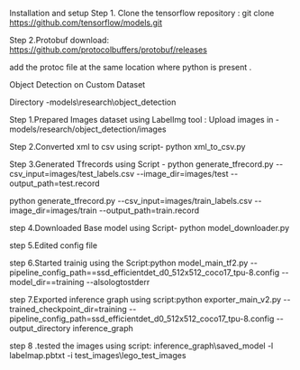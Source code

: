 Installation and setup 
Step 1. Clone the tensorflow repository : git clone https://github.com/tensorflow/models.git

Step 2.Protobuf download: https://github.com/protocolbuffers/protobuf/releases 

add the protoc file at the same location where python is present .

Object Detection on Custom Dataset

Directory -models\research\object_detection


Step 1.Prepared Images dataset using LabelImg tool : Upload images in - models/research/object_detection/images

Step 2.Converted xml to csv  using script- python xml_to_csv.py

Step 3.Generated Tfrecords using Script - python generate_tfrecord.py --csv_input=images/test_labels.csv --image_dir=images/test --output_path=test.record

python generate_tfrecord.py --csv_input=images/train_labels.csv --image_dir=images/train --output_path=train.record 

step 4.Downloaded Base model using Script- python model_downloader.py

step 5.Edited config file 

step 6.Started trainig using the Script:python model_main_tf2.py --pipeline_config_path==ssd_efficientdet_d0_512x512_coco17_tpu-8.config  --model_dir==training --alsologtostderr

step 7.Exported inference graph using script:python exporter_main_v2.py --trained_checkpoint_dir=training  --pipeline_config_path=ssd_efficientdet_d0_512x512_coco17_tpu-8.config --output_directory inference_graph

step 8 .tested the images using script: inference_graph\saved_model -l labelmap.pbtxt -i test_images\lego_test_images





